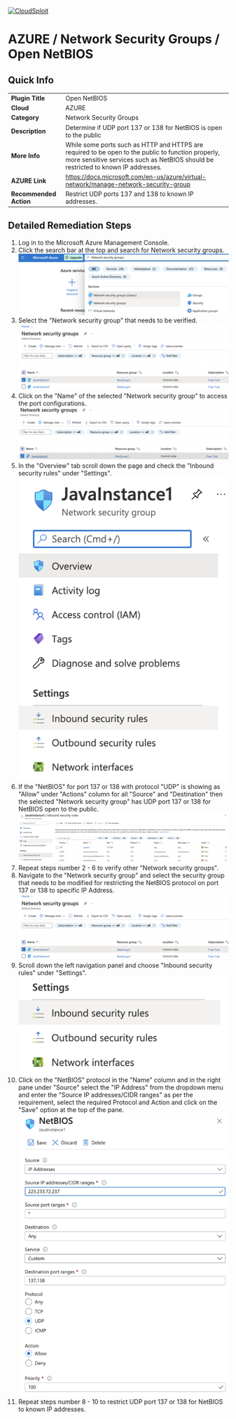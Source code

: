 [![CloudSploit](https://cloudsploit.com/img/logo-new-big-text-100.png "CloudSploit")](https://cloudsploit.com)

# AZURE / Network Security Groups / Open NetBIOS

## Quick Info

| | |
|-|-|
| **Plugin Title** | Open NetBIOS |
| **Cloud** | AZURE |
| **Category** | Network Security Groups |
| **Description** | Determine if UDP port 137 or 138 for NetBIOS is open to the public |
| **More Info** | While some ports such as HTTP and HTTPS are required to be open to the public to function properly, more sensitive services such as NetBIOS should be restricted to known IP addresses. |
| **AZURE Link** | https://docs.microsoft.com/en-us/azure/virtual-network/manage-network-security-group |
| **Recommended Action** | Restrict UDP ports 137 and 138 to known IP addresses. |

## Detailed Remediation Steps
1. Log in to the Microsoft Azure Management Console.
2. Click the search bar at the top and search for Network security groups. </br> <img src="/resources/azure/networksecuritygroups/open-netbios/step2.png"/>
3. Select the "Network security group" that needs to be verified. </br> <img src="/resources/azure/networksecuritygroups/open-netbios/step3.png"/>
4. Click on the "Name" of the selected "Network security group" to access the port configurations. </br> <img src="/resources/azure/networksecuritygroups/open-netbios/step4.png"/>
5. In the "Overview" tab scroll down the page and check the "Inbound security rules" under "Settings". </br> <img src="/resources/azure/networksecuritygroups/open-netbios/step5.png"/>
6. If the "NetBIOS" for port 137 or 138 with protocol "UDP" is showing as "Allow" under "Actions" column for all "Source" and "Destination" then the selected "Network security group" has UDP port 137 or 138 for NetBIOS open to the public. </br> <img src="/resources/azure/networksecuritygroups/open-netbios/step6.png"/>
7. Repeat steps number 2 - 6 to verify other "Network security groups". </br>
8. Navigate to the "Network security group" and select the security group that needs to be modified for restricting the NetBIOS protocol on port 137 or 138 to specific IP Address.</br> <img src="/resources/azure/networksecuritygroups/open-netbios/step8.png"/>
9. Scroll down the left navigation panel and choose "Inbound security rules" under "Settings".</br> <img src="/resources/azure/networksecuritygroups/open-netbios/step9.png"/>
10. Click on the "NetBIOS" protocol in the "Name" column and in the right pane under "Source" select the "IP Address" from the dropdown menu and enter the "Source IP addresses/CIDR ranges" as per the requirement, select the required Protocol and Action and click on the "Save" option at the top of the pane. </br> <img src="/resources/azure/networksecuritygroups/open-netbios/step10.png"/>
11. Repeat steps number 8 - 10 to restrict UDP port 137 or 138 for NetBIOS to known IP addresses. </br>
